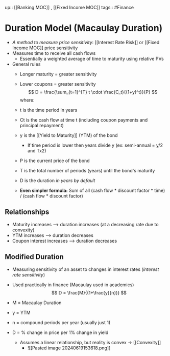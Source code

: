 up:: [[Banking MOC]] , [[Fixed Income MOC]]
tags:: #Finance 
# Duration Model (Macaulay Duration)
- *A method to measure price sensitivity*: [[Interest Rate Risk]] or [[Fixed Income MOC]] price sensitivity
- Measures time to receive all cash flows
	- Essentially a weighted average of time to maturity using relative PVs
- General rules
	- Longer maturity = greater sensitivity
	- Lower coupons = greater sensitivity 
	$$ D = \frac{\sum_{t=1}^{T} t \cdot \frac{C_t}{(1+y)^t}}{P} $$
	where:
	- t is the time period in years
	- Ct is the cash flow at time t (including coupon payments and principal repayment)
	- y is the [[Yield to Maturity]] (YTM) of the bond
		- If time period is lower then years divide y (ex: semi-annual = y/2 and Tx2) 
	- P is the current price of the bond
	- T is the total number of periods (years) until the bond's maturity
	
	- D is the duration *in years by default*
	- **Even simpler formula:** Sum of all (cash flow * discount factor * time) / (cash flow * discount factor)
## Relationships
- Maturity increases --> duration increases (at a decreasing rate due to convexity)
- YTM increases --> duration decreases
- Coupon interest increases --> duration decreases

## Modified Duration
- Measuring sensitivity of an asset to changes in interest rates (*interest rate sensitivity*)
- Used practically in finance (Macaulay used in academics)
$$ D = \frac{M}{(1+\frac{y}{n})} $$
- M = Macaulay Duration
- y = YTM
- n = compound periods per year (usually just 1)

- D = % change in price per 1% change in yield
	- Assumes a linear relationship, but reality is convex -> [[Convexity]]
		- ![[Pasted image 20240619153618.png]]